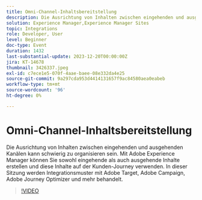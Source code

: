 ```yaml
---
title: Omni-Channel-Inhaltsbereitstellung
description: Die Ausrichtung von Inhalten zwischen eingehenden und ausgehenden Kanälen kann schwierig zu organisieren sein. Mit Adobe Experience Manager können Sie sowohl eingehende als auch ausgehende Inhalte erstellen und diese Inhalte auf der Kunden-Journey verwenden. In dieser Sitzung werden Integrationsmuster mit Adobe Target, Adobe Campaign, Adobe Journey Optimizer und mehr behandelt.
solution: Experience Manager,Experience Manager Sites
topic: Integrations
role: Developer, User
level: Beginner
doc-type: Event
duration: 1432
last-substantial-update: 2023-12-20T00:00:00Z
jira: KT-14678
thumbnail: 3426337.jpeg
exl-id: c7ece1e5-070f-4aae-baee-08e332da4e25
source-git-commit: 9a297cda953d4414131657f9ac84580aea0eabeb
workflow-type: tm+mt
source-wordcount: '96'
ht-degree: 0%

---
```


# Omni-Channel-Inhaltsbereitstellung

Die Ausrichtung von Inhalten zwischen eingehenden und ausgehenden Kanälen kann schwierig zu organisieren sein. Mit Adobe Experience Manager können Sie sowohl eingehende als auch ausgehende Inhalte erstellen und diese Inhalte auf der Kunden-Journey verwenden. In dieser Sitzung werden Integrationsmuster mit Adobe Target, Adobe Campaign, Adobe Journey Optimizer und mehr behandelt.

>[!VIDEO](https://video.tv.adobe.com/v/3426337/?learn=on)
